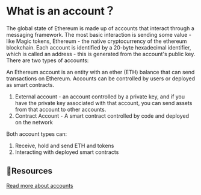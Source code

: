 # What is an account？
The global state of Ethereum is made up of accounts that interact through a messaging framework. The most basic interaction is sending some value - like Magic tokens, Ethereum - the native cryptocurrency of the ethereum blockchain. Each account is identified by a 20-byte hexadecimal identifier, which is called an address - this is generated from the account's public key. There are two types of accounts:

An Ethereum account is an entity with an ether (ETH) balance that can send transactions on Ethereum. Accounts can be controlled by users or deployed as smart contracts.

1. External account - an account controlled by a private key, and if you have the private key associated with that account, you can send assets from that account to other accounts.
2. Contract Account - A smart contract controlled by code and deployed on the network

Both account types can:

1. Receive, hold and send ETH and tokens
2. Interacting with deployed smart contracts

## **:scroll:Resources**

[Read more about accounts](https://github.com/ethereum/homestead-guide/blob/master/source/contracts-and-transactions/account-types-gas-and-transactions.rst#externally-owned-accounts-eoas)
